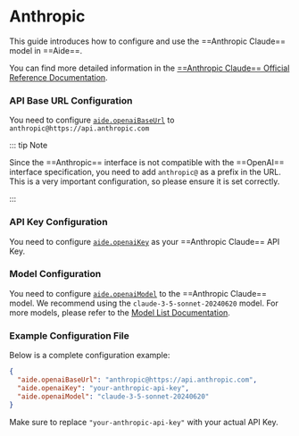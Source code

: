 # Anthropic

This guide introduces how to configure and use the ==Anthropic Claude== model in ==Aide==.

You can find more detailed information in the [==Anthropic Claude== Official Reference Documentation](https://docs.anthropic.com/en/docs/quickstart).

### API Base URL Configuration

You need to configure [`aide.openaiBaseUrl`](../configuration/openai-base-url.md) to `anthropic@https://api.anthropic.com`

::: tip Note

Since the ==Anthropic== interface is not compatible with the ==OpenAI== interface specification, you need to add `anthropic@` as a prefix in the URL. This is a very important configuration, so please ensure it is set correctly.

:::

### API Key Configuration

You need to configure [`aide.openaiKey`](../configuration/openai-key.md) as your ==Anthropic Claude== API Key.

### Model Configuration

You need to configure [`aide.openaiModel`](../configuration/openai-model.md) to the ==Anthropic Claude== model. We recommend using the `claude-3-5-sonnet-20240620` model. For more models, please refer to the [Model List Documentation](https://docs.anthropic.com/en/docs/about-claude/models).

### Example Configuration File

Below is a complete configuration example:

```json
{
  "aide.openaiBaseUrl": "anthropic@https://api.anthropic.com",
  "aide.openaiKey": "your-anthropic-api-key",
  "aide.openaiModel": "claude-3-5-sonnet-20240620"
}
```

Make sure to replace `"your-anthropic-api-key"` with your actual API Key.
